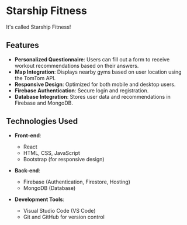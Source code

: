 # Starship Fitness

It's called Starship Fitness!

## Features

- **Personalized Questionnaire**: Users can fill out a form to receive workout recommendations based on their answers.
- **Map Integration**: Displays nearby gyms based on user location using the TomTom API.
- **Responsive Design**: Optimized for both mobile and desktop users.
- **Firebase Authentication**: Secure login and registration.
- **Database Integration**: Stores user data and recommendations in Firebase and MongoDB.

## Technologies Used

- **Front-end**: 
  - React
  - HTML, CSS, JavaScript
  - Bootstrap (for responsive design)
  
- **Back-end**:
  - Firebase (Authentication, Firestore, Hosting)
  - MongoDB (Database)

- **Development Tools**:
  - Visual Studio Code (VS Code)
  - Git and GitHub for version control

